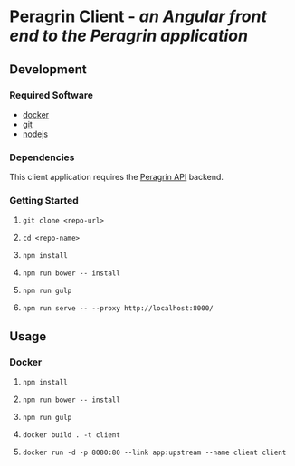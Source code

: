 # Peragrin Client - *an Angular front end to the Peragrin application*

## Development

### Required Software

* [docker](https://docs.docker.com/)
* [git](https://git-scm.com/)
* [nodejs](https://nodejs.org/en/download/)

### Dependencies

This client application requires the [Peragrin API](https://github.com/jteppinette/peragrin-api) backend.

### Getting Started

1. `git clone <repo-url>`

2. `cd <repo-name>`

3. `npm install`

4. `npm run bower -- install`

5. `npm run gulp`

6. `npm run serve -- --proxy http://localhost:8000/`

## Usage

### Docker

1. `npm install`

2. `npm run bower -- install`

3. `npm run gulp`

4. `docker build . -t client`

5. `docker run
      -d
      -p 8080:80
      --link app:upstream
      --name client
      client`
